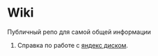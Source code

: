# Wiki

Публичный репо для самой общей информации

1. Справка по работе с [яндекс диском](yandex.md).
